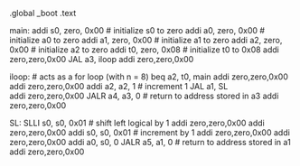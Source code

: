 .global _boot
.text

main:
    addi s0, zero, 0x00     # initialize s0 to zero
    addi a0, zero, 0x00     # initialize a0 to zero
    addi a1, zero, 0x00     # initialize a1 to zero
    addi a2, zero, 0x00     # initialize a2 to zero
    addi t0, zero, 0x08     # initialize t0 to 0x08
    addi zero,zero,0x00
    JAL a3, iloop
    addi zero,zero,0x00

iloop:                      # acts as a for loop (with n = 8)
    beq a2, t0, main
    addi zero,zero,0x00
    addi zero,zero,0x00
    addi a2, a2, 1          # increment 1
    JAL a1, SL      
    addi zero,zero,0x00
    JALR a4, a3, 0          # return to address stored in a3
	addi zero,zero,0x00
    
SL:
    SLLI s0, s0, 0x01       # shift left logical by 1
    addi zero,zero,0x00
    addi zero,zero,0x00
    addi s0, s0, 0x01       # increment by 1
    addi zero,zero,0x00
    addi zero,zero,0x00
    addi a0, s0, 0
    JALR a5, a1, 0          # return to address stored in a1
    addi zero,zero,0x00